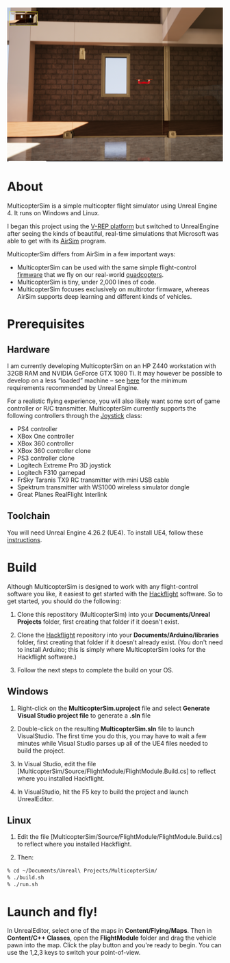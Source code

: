 <a href="https://www.youtube.com/watch?v=mobemDcX9ew"><img src="Extras/media/IndoorScene.png" width=800></a>

# About

MulticopterSim is a simple multicopter flight simulator using Unreal Engine 4.  It runs on Windows and Linux.

I began this project using the [V-REP platform](https://github.com/simondlevy/Hackflight-VREP) but switched to UnrealEngine after seeing the kinds of beautiful, real-time simulations that Microsoft was able to get with its [AirSim](https://github.com/Microsoft/AirSim) program. 

MulticopterSim differs from AirSim in a few important ways:
* MulticopterSim can be used with the same simple flight-control [firmware](https://github.com/simondlevy/Hackflight/tree/master/src) that we fly on our real-world [quadcopters](http://diydrones.com/profiles/blogs/flight-of-the-ladybug).
* MulticopterSim is tiny, under 2,000 lines of code.
* MulticopterSim focuses exclusively on multirotor firmware, whereas AirSim supports deep learning and different kinds of vehicles.

# Prerequisites

## Hardware

I am currently developing MulticopterSim on an HP Z440 workstation with 32GB RAM and NVIDIA GeForce GTX 1080 Ti. It may however be  possible to develop on a less &ldquo;loaded&rdquo; machine &ndash; see [here](https://docs.unrealengine.com/latest/INT/GettingStarted/RecommendedSpecifications/) for the minimum requirements recommended by Unreal Engine.

For a realistic flying experience, you will also likely want some sort of game controller or R/C transmitter.  MulticopterSim currently supports the following controllers through the [Joystick](https://github.com/simondlevy/MulticopterSim/blob/master/Source/FlightModule/joystick/Joystick.h) class:

* PS4 controller
* XBox One controller
* XBox 360 controller
* XBox 360 controller clone
* PS3 controller clone
* Logitech Extreme Pro 3D joystick
* Logitech F310 gamepad
* FrSky Taranis TX9 RC transmitter with mini USB cable 
* Spektrum transmitter with WS1000 wireless simulator dongle
* Great Planes RealFlight Interlink

## Toolchain

You will need Unreal Engine 4.26.2 (UE4). To install UE4, follow these [instructions](https://docs.unrealengine.com/en-US/GettingStarted/Installation/index.html).

# Build

Although MulticopterSim is designed to work with any flight-control software you like, it easiest to get started with the [Hackflight](https://github.com/simondlevy/Hackflight) software. So to get started, you should do the following:

1. Clone this repostitory (MulticopterSim) into your <b>Documents/Unreal Projects</b> folder, first creating that folder if it doesn't exist.
   
2. Clone the [Hackflight](https://github.com/simondlevy/Hackflight) repository into your <b>Documents/Arduino/libraries</b> folder, first creating that folder if it doesn't already exist.  (You don't need to install Arduino; this is simply where MulticopterSim looks for the Hackflight software.)

3. Follow the next steps to complete the build on your OS.

## Windows

1. Right-click on the <b>MulticopterSim.uproject</b> file and select <b>Generate Visual Studio project file</b> to generate a <b>.sln</b> file

2. Double-click on the resulting <b>MulticopterSim.sln</b> file to launch VisualStudio.  The first time you do this, you may have to wait a few minutes while Visual Studio parses up all of the UE4 files needed to build the project.

3. In Visual Studio, edit the file [MulticopterSim/Source/FlightModule/FlightModule.Build.cs] to reflect where you installed Hackflight.

4. In VisualStudio, hit the F5 key to build the project and launch UnrealEditor.

## Linux

1. Edit the file [MulticopterSim/Source/FlightModule/FlightModule.Build.cs] to reflect where you installed Hackflight.

2. Then:
```
% cd ~/Documents/Unreal\ Projects/MulticopterSim/
% ./build.sh
% ./run.sh
```

# Launch and fly!

In UnrealEditor, select one of the maps in <b>Content/Flying/Maps</b>. Then in <b>Content/C++ Classes</b>, open the <b>FlightModule</b> folder and drag the vehicle pawn into the map. Click the play button and you're ready to begin. You can use the  1,2,3 keys to switch your point-of-view.

